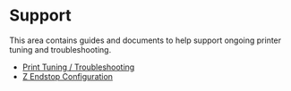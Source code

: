 # Support

This area contains guides and documents to help support ongoing printer tuning and troubleshooting.

* [Print Tuning / Troubleshooting](./print_tuning_troubleshooting.md)
* [Z Endstop Configuration](./z_endstop_configuration.md)
